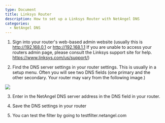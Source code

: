 ```yaml
---
type: Document
title: Linksys Router
description: How to set up a Linksys Router with NetAngel DNS
categories:
  - NetAngel DNS
---
```

1. Sign into your router's web-based admin website (usually this is http://192.168.0.1 or http://192.168.1.1  If you are unable to access your routers admin page, please consult the Linksys support site for help.  https://www.linksys.com/us/support/)

2. Find the DNS server settings in your router settings.  This is usually in a setup menu.  Often you will see two DNS fields (one primary and the other secondary. Your router may vary from the following image.) 

![](/help/img/uploads/linksys.jpg)

3. Enter in the NetAngel DNS server address in the DNS field in your router.

4. Save the DNS settings in your router

5. You can test the filter by going to testfilter.netangel.com
